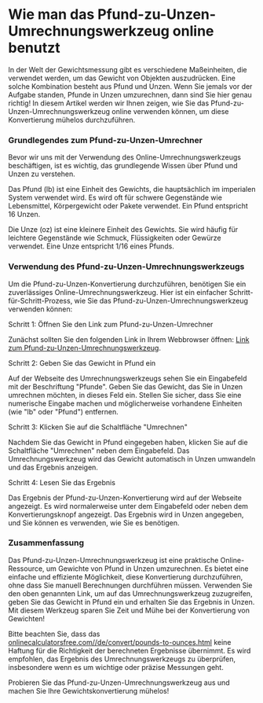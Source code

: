 Wie man das Pfund-zu-Unzen-Umrechnungswerkzeug online benutzt
=============================================================

In der Welt der Gewichtsmessung gibt es verschiedene Maßeinheiten, die verwendet werden, um das Gewicht von Objekten auszudrücken. Eine solche Kombination besteht aus Pfund und Unzen. Wenn Sie jemals vor der Aufgabe standen, Pfunde in Unzen umzurechnen, dann sind Sie hier genau richtig! In diesem Artikel werden wir Ihnen zeigen, wie Sie das Pfund-zu-Unzen-Umrechnungswerkzeug online verwenden können, um diese Konvertierung mühelos durchzuführen.

### Grundlegendes zum Pfund-zu-Unzen-Umrechner

Bevor wir uns mit der Verwendung des Online-Umrechnungswerkzeugs beschäftigen, ist es wichtig, das grundlegende Wissen über Pfund und Unzen zu verstehen.

Das Pfund (lb) ist eine Einheit des Gewichts, die hauptsächlich im imperialen System verwendet wird. Es wird oft für schwere Gegenstände wie Lebensmittel, Körpergewicht oder Pakete verwendet. Ein Pfund entspricht 16 Unzen.

Die Unze (oz) ist eine kleinere Einheit des Gewichts. Sie wird häufig für leichtere Gegenstände wie Schmuck, Flüssigkeiten oder Gewürze verwendet. Eine Unze entspricht 1/16 eines Pfunds.

### Verwendung des Pfund-zu-Unzen-Umrechnungswerkzeugs

Um die Pfund-zu-Unzen-Konvertierung durchzuführen, benötigen Sie ein zuverlässiges Online-Umrechnungswerkzeug. Hier ist ein einfacher Schritt-für-Schritt-Prozess, wie Sie das Pfund-zu-Unzen-Umrechnungswerkzeug verwenden können:

Schritt 1: Öffnen Sie den Link zum Pfund-zu-Unzen-Umrechner

Zunächst sollten Sie den folgenden Link in Ihrem Webbrowser öffnen: [Link zum Pfund-zu-Unzen-Umrechnungswerkzeug](https://www.onlinecalculatorsfree.com/de/convert/pounds-to-ounces.html).

Schritt 2: Geben Sie das Gewicht in Pfund ein

Auf der Webseite des Umrechnungswerkzeugs sehen Sie ein Eingabefeld mit der Beschriftung "Pfunde". Geben Sie das Gewicht, das Sie in Unzen umrechnen möchten, in dieses Feld ein. Stellen Sie sicher, dass Sie eine numerische Eingabe machen und möglicherweise vorhandene Einheiten (wie "lb" oder "Pfund") entfernen.

Schritt 3: Klicken Sie auf die Schaltfläche "Umrechnen"

Nachdem Sie das Gewicht in Pfund eingegeben haben, klicken Sie auf die Schaltfläche "Umrechnen" neben dem Eingabefeld. Das Umrechnungswerkzeug wird das Gewicht automatisch in Unzen umwandeln und das Ergebnis anzeigen.

Schritt 4: Lesen Sie das Ergebnis

Das Ergebnis der Pfund-zu-Unzen-Konvertierung wird auf der Webseite angezeigt. Es wird normalerweise unter dem Eingabefeld oder neben dem Konvertierungsknopf angezeigt. Das Ergebnis wird in Unzen angegeben, und Sie können es verwenden, wie Sie es benötigen.

### Zusammenfassung

Das Pfund-zu-Unzen-Umrechnungswerkzeug ist eine praktische Online-Ressource, um Gewichte von Pfund in Unzen umzurechnen. Es bietet eine einfache und effiziente Möglichkeit, diese Konvertierung durchzuführen, ohne dass Sie manuell Berechnungen durchführen müssen. Verwenden Sie den oben genannten Link, um auf das Umrechnungswerkzeug zuzugreifen, geben Sie das Gewicht in Pfund ein und erhalten Sie das Ergebnis in Unzen. Mit diesem Werkzeug sparen Sie Zeit und Mühe bei der Konvertierung von Gewichten!

Bitte beachten Sie, dass das [onlinecalculatorsfree.com//de/convert/pounds-to-ounces.html](http://onlinecalculatorsfree.com//de/convert/pounds-to-ounces.html) keine Haftung für die Richtigkeit der berechneten Ergebnisse übernimmt. Es wird empfohlen, das Ergebnis des Umrechnungswerkzeugs zu überprüfen, insbesondere wenn es um wichtige oder präzise Messungen geht.

Probieren Sie das Pfund-zu-Unzen-Umrechnungswerkzeug aus und machen Sie Ihre Gewichtskonvertierung mühelos!